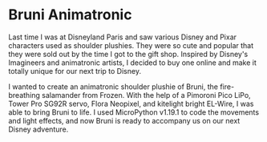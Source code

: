 # Bruni Animatronic

Last time I was at Disneyland Paris and saw various Disney and Pixar characters used as shoulder plushies. They were so cute and popular that they were sold out by the time I got to the gift shop. Inspired by Disney's Imagineers and animatronic artists, I decided to buy one online and make it totally unique for our next trip to Disney. 


I wanted to create an animatronic shoulder plushie of Bruni, the fire-breathing salamander from Frozen. With the help of a Pimoroni Pico LiPo, Tower Pro SG92R servo, Flora Neopixel, and kitelight bright EL-Wire, I was able to bring Bruni to life. I used MicroPython v1.19.1 to code the movements and light effects, and now Bruni is ready to accompany us on our next Disney adventure.
